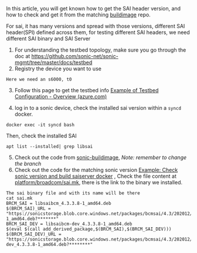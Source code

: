 In this article, you will get known how to get the SAI header version, and how to check and get it from the matching [buildimage](https://github.com/sonic-net/sonic-buildimage) repo.

For sai, it has many versions and spread with those versions, different SAI header(SPI) defined across them, for testing different SAI headers, we need different SAI binary and SAI Server

1. For understanding the testbed topology, make sure you go through the doc at
https://github.com/sonic-net/sonic-mgmt/tree/master/docs/testbed
2. Registry the device you want to use
```
Here we need an s6000, t0
```
3. Follow this page to get the testbed info
[Example of Testbed Configuration - Overview (azure.com)](https://github.com/sonic-net/sonic-mgmt/blob/master/docs/testbed/README.testbed.Example.Config.md)

4. log in to a sonic device, check the installed sai version within a `syncd` docker.
```
docker exec -it syncd bash
```
Then, check the installed SAI
```
apt list --installed| grep libsai
```
5. Check out the code from [sonic-buildimage](https://github.com/sonic-net/sonic-buildimage.git),
*Note: remember to change the branch*
6. Check out the code for the matching sonic version [Example: Check sonic version and build saiserver docker](./ExampleCheckSonicVersionAndBuildSaiserverDocker.md) ,
Check the file content at [platform/broadcom/sai.mk](https://github.com/sonic-net/sonic-buildimage/blob/master/platform/broadcom/sai.mk), there is the link to the binary we installed.
```
The sai binary file and with its name will be there
cat sai.mk
BRCM_SAI = libsaibcm_4.3.3.8-1_amd64.deb
$(BRCM_SAI)_URL = "https://sonicstorage.blob.core.windows.net/packages/bcmsai/4.3/202012/libsaibcm_4.3.3.8-1_amd64.deb?*******"
BRCM_SAI_DEV = libsaibcm-dev_4.3.3.8-1_amd64.deb
$(eval $(call add_derived_package,$(BRCM_SAI),$(BRCM_SAI_DEV)))
$(BRCM_SAI_DEV)_URL = "https://sonicstorage.blob.core.windows.net/packages/bcmsai/4.3/202012/libsaibcm-dev_4.3.3.8-1_amd64.deb?********"
```